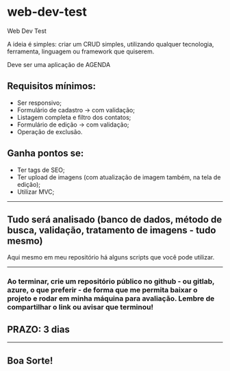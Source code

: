 # web-dev-test
Web Dev Test

A ideia é simples: criar um CRUD simples, utilizando qualquer tecnologia, ferramenta, linguagem ou framework que quiserem. 

Deve ser uma aplicação de AGENDA

## Requisitos mínimos: 
* Ser responsivo;
* Formulário de cadastro -> com validação;
* Listagem completa e filtro dos contatos;
* Formulário de edição -> com validação;
* Operação de exclusão. 

## Ganha pontos se:
* Ter tags de SEO;
* Ter upload de imagens (com atualização de imagem também, na tela de edição);
* Utilizar MVC;

---

## Tudo será analisado (banco de dados, método de busca, validação, tratamento de imagens - tudo mesmo)

Aqui mesmo em meu repositório há alguns scripts que você pode utilizar. 

---

### Ao terminar, crie um repositório público no github - ou gitlab, azure, o que preferir - de forma que me permita baixar o projeto e rodar em minha máquina para avaliação. Lembre de compartilhar o link ou avisar que terminou! 

## PRAZO: 3 dias

---

## Boa Sorte!
